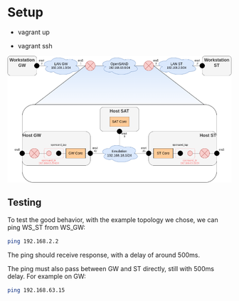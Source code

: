 # Setup 

- vagrant up

- vagrant ssh <vm-name>

![alt text](image.png)

## Testing

To test the good behavior, with the example topology we chose, we can ping WS_ST from WS_GW:

```bash
ping 192.168.2.2
```

The ping should receive response, with a delay of around 500ms.

The ping must also pass between GW and ST directly, still with 500ms delay. For example on GW:

```bash
ping 192.168.63.15
```